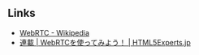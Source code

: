 ## Links
- [WebRTC - Wikipedia](https://ja.wikipedia.org/wiki/WebRTC)
- [連載 | WebRTCを使ってみよう！ | HTML5Experts.jp](https://html5experts.jp/series/webrtc-beginner/)

